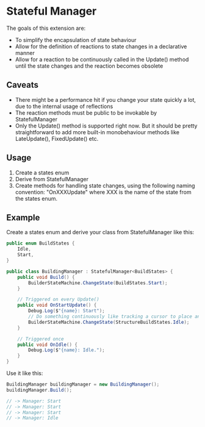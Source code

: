 # Stateful Manager

The goals of this extension are:

-   To simplify the encapsulation of state behaviour
-   Allow for the definition of reactions to state changes in a declarative manner
-   Allow for a reaction to be continuously called in the Update() method until the state changes and the reaction becomes obsolete

## Caveats

-   There might be a performance hit if you change your state quickly a lot, due to the internal usage of reflections
-   The reaction methods must be public to be invokable by StatefulManager
-   Only the Update() method is supported right now. But it should be pretty straightforward to add more built-in monobehaviour methods like LateUpdate(), FixedUpdate() etc.

## Usage

1. Create a states enum
2. Derive from StatefulManager
3. Create methods for handling state changes, using the following naming convention: "OnXXXUpdate" where XXX is the name of the state from the states enum.

## Example

Create a states enum and derive your class from StatefulManager like this:

```csharp
public enum BuildStates {
    Idle,
    Start,
}

public class BuildingManager : StatefulManager<BuildStates> {
    public void Build() {
        BuilderStateMachine.ChangeState(BuildStates.Start);
    }

    // Triggered on every Update()
    public void OnStartUpdate() {
        Debug.Log($"{name}: Start");
        // Do something continuously like tracking a cursor to place an object. When it's done, change state.
        BuilderStateMachine.ChangeState(StructureBuildStates.Idle);
    }

    // Triggered once
    public void OnIdle() {
        Debug.Log($"{name}: Idle.");
    }
}
```

Use it like this:

```csharp
BuildingManager buildingManager = new BuildingManager();
buildingManager.Build();

// -> Manager: Start
// -> Manager: Start
// -> Manager: Start
// -> Manager: Idle
```
